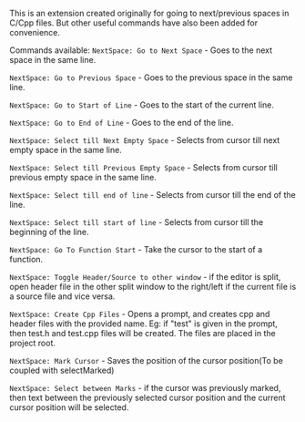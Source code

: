 This is an extension created originally for going to next/previous spaces in C/Cpp files. But other useful commands have also been added for convenience.

Commands available:
`NextSpace: Go to Next Space` - Goes to the next space in the same line.

`NextSpace: Go to Previous Space` - Goes to the previous space in the same line.

`NextSpace: Go to Start of Line` - Goes to the start of the current line.

`NextSpace: Go to End of Line` - Goes to the end of the line.

`NextSpace: Select till Next Empty Space` - Selects from cursor till next empty space in the same line.

`NextSpace: Select till Previous Empty Space` - Selects from cursor till previous empty space in the same line.

`NextSpace: Select till end of line` - Selects from cursor till the end of the line.

`NextSpace: Select till start of line` - Selects from cursor till the beginning of the line.

`NextSpace: Go To Function Start` - Take the cursor to the start of a function.

`NextSpace: Toggle Header/Source to other window` - if the editor is split, open header file in the other split window to the right/left if the current file is a source file and vice versa.

`NextSpace: Create Cpp Files` - Opens a prompt, and creates cpp and header files with the provided name. Eg: if "test" is given in the prompt, then test.h and test.cpp files will be created. The files are placed in the project root.

`NextSpace: Mark Cursor` - Saves the position of the cursor position(To be coupled with selectMarked)

`NextSpace: Select between Marks` - if the cursor was previously marked, then text between the previously selected cursor position and the current cursor position will be selected.